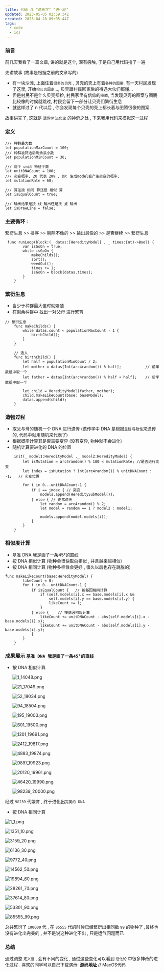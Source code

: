 ```yaml
---
title: 代码 与 "遗传学" "进化论"
updated: 2023-05-05 02:59:34Z
created: 2023-04-28 09:05:44Z
tags:
  - code
  - ios
---
```


### 前言

前几天我看了一篇文章, 讲的就是这个, 深有感触, 于是自己用代码撸了一遍

先讲故事 (故事是根据之前的文章写的)

- 有一块沙滩, 上面住着`很多的贝壳` , 贝壳的壳上有着`各种的图案`. 有一天村民发现了这里, 开始`捡贝壳回家`..., 贝壳跟村民回家后的待遇大伙们都懂...
- 但是村民不是什么贝壳都捡, 村民家里有信仰的`图腾`, 当发现贝壳的图案与图腾比较像的时候就跳过, 村民会留下一部分让贝壳们繁衍生息
- 就这样过了 n 代以后 , 你会发现每个贝壳的壳上都长着与图腾很像的图案.

故事讲完了, 这就是 `遗传学` `进化论` 的神奇之处 , 下来我用代码来模拟这一过程

### 定义

```
/// 种群最大数
let populationMaxCount = 100;
/// 种群被筛选后剩余最小数
let populationMinCount = 30;

/// 每个 unit 特征个数
let unitDNACount = 100;
/// 突变概率, 20 代表 20% , 即: 生成model会产生突变的概率;
let mutationRate = 60;

/// 算法按 相同 算还是 相似 算
let isEqualCount = true;

/// 输出结果是按 线 输出还是按 点 输出
let isDrawLine = false;
```

### 主要循环 :

繁衍生息 >> 排序 >> 剔除不像的 >> 输出最像的 >> 是否继续 >\> 繁衍生息

```
 func runLoop(block:(_ datas:[HeredityModel] , _ times:Int)->Bool) {
        var isGoOn = true;
        while isGoOn {
            makeChilds();
            sort();
            weedOut();
            times += 1;
            isGoOn = block(datas,times);
        }
    }
```

### 繁衍生息

- 当少于种群最大值时就繁殖
- 在剩余种群中 找出一对父母 进行繁育

```
// 繁衍生息
    func makeChilds() {
        while datas.count < populationMaxCount - 1 {
            birthChild();
        }
    }
    
    // 造人
    func birthChild() {
        let half = populationMinCount / 2;
        let mother = datas[Int(arc4random()) % half];           // 前半数组中取一个
        let father = datas[Int(arc4random()) % half + half];    // 后半数组中取一个
        
        let child = HeredityModel(father, mother);
        child.makeLikeCount(base: baseModel);
        datas.append(child);
    }
```

### 造物过程

- 取父与母的随机一个 DNA 进行遗传 (遗传学中 DNA 是根据`显性`与`隐性`来遗传的, 代码中就用随机来代表了)
- 根据概率计算其是否需要变异 (没有变异, 物种就不会进化)
- 随机计算要进化的 DNA 的位置

```
    init(_ model1:HeredityModel ,_ model2:HeredityModel) {
        let isMutation = arc4random() % 100 < mutationRate; //是否进行突变
        let index = isMutation ? Int(arc4random()) % unitDNACount : -1;   // 突变位置
        
        for i in 0...unitDNACount-1 {
            if i == index { // 突变
                models.append(HereditySubModel());
            } else { // 正常遗传
                let random = arc4random() % 2;
                let model = random == 1 ? model2 : model1;
                
                models.append(model.models[i]);
            }
        }
    }
```

### 相似度计算

- 基准 DNA 我是画了一条45°的直线
- 按 DNA 相似计算 (物种会很快取向相似 , 并且越来越相似)
- 按 DNA 相同计算 (物种多样性会更好 , 很久以后也存在跳脱的)

```
func makeLikeCount(base:HeredityModel) {
        likeCount = 0;
        for i in 0...unitDNACount-1 {
            if isEqualCount {   // 按基因相同计算
                if (self.models[i].x == base.models[i].x &&
                    self.models[i].y == base.models[i].y) {
                    likeCount += 1;
                }
            } else {    // 按基因相似计算
                likeCount += unitDNACount - abs(self.models[i].x - base.models[i].x);
                likeCount += unitDNACount - abs(self.models[i].y - base.models[i].y);
            }
        }
    }
```

### 成果展示 `基准 DNA 我是画了一条45°的直线`

- 按 DNA 相似计算

    ![1_14048.png](../../../_resources/b9a93fc4d3351b60e0e64a7bf98a50d6.png)
	
    ![21_17049.png](../../../_resources/360ac62326bdcc795812d28a6ef9bdfd.png)
	
    ![52_18034.png](../../../_resources/d88c0db0b98f733ca1521c484ba83308.png)
	
    ![94_18504.png](../../../_resources/60b28ce93ecd92cc51665fd48a0f0202.png)
	
    ![195_19003.png](../../../_resources/e865fb25df833f427558155126804472.png)
	
    ![601_19500.png](../../../_resources/1fd59543d1477261d716cde67610e7f4.png)
	
    ![1201_19691.png](../../../_resources/0b784d607132970e7e4e272f27288cfd.png)
	
    ![2412_19817.png](../../../_resources/8a24d0aa8806086d2c825126eeea4437.png)
	
    ![4883_19874.png](../../../_resources/bfcbbb2b07793c23d1e2e1f4e2f57de8.png)
	
    ![9897_19923.png](../../../_resources/c47d45f70709cc611052c91b08aa0f7c.png)
	
    ![20120_19961.png](../../../_resources/8637a574d783e6e066fb375cfbf8bf24.png)
	
    ![46420_19990.png](../../../_resources/be2845c5ca39208a53cc2f63b16d961a.png)
	
    ![98239_20000.png](../../../_resources/3b16e846dd666be4597b7138f02159e6.png)

经过 `98239` 代繁育 , 终于进化出`完美的 DNA`

- 按 DNA 相同计算



![1_1.png](../../../_resources/6c707c588a0ae2cf8c291d235606fa03.png)

![1351_10.png](../../../_resources/9fcb5ae137f9c492122e2f333aec3b14.png)

![3159_20.png](../../../_resources/a76b772db617b41de95d601ab83c981b.png)

![6136_30.png](../../../_resources/684880e5135cd77f69045c006a98aa46.png)

![9772_40.png](../../../_resources/26e510d7d6a26a2372ee122287d968a5.png)

![14562_50.png](../../../_resources/f3ed62e90186c75384c7bc18163cc0a9.png)

![19894_60.png](../../../_resources/85f6bec7361af4816945d55e652978c6.png)

![28261_70.png](../../../_resources/9901dad8ef986494775093c0fcf72984.png)

![37614_80.png](../../../_resources/72ec9fdd611795a1b40066cd76513aab.png)

![53301_90.png](../../../_resources/93af6f522f649d4157061566cda044b4.png)

![85555_99.png](../../../_resources/521914f0aee61a37d6738016d6c44db7.png)

总共繁衍了 `100000` 代 , 在 `85555` 代的时候已经繁衍出相同数 `99` 的物种了 ,最终也没有进化出完美的 , 并不是说这种进化不出 , 只是运气问题而已

### 总结

通过调整 `定义值` , 会有不同的变化 , 通过这些变化可以看到 `进化论` 中很多神奇的进化过程 .
喜欢的同学可以自己下载演示: [**源码地址**](https://github.com/liu5855019/Heredity) // MacOS代码